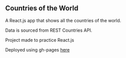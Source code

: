 ## Countries of the World

A React.js app that shows all the countries of the world.

Data is sourced from REST Countries API. 

Project made to practice React.js

Deployed using gh-pages <a href="zahidyew.github.io/countries/">here</a>